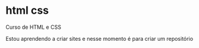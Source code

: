 # html css
 Curso de HTML e CSS

Estou aprendendo a criar sites e nesse momento é para criar um repositório

<a href="">